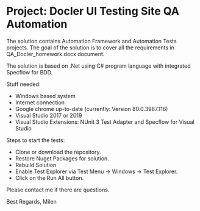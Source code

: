 # Project: Docler UI Testing Site QA Automation 


The solution contains Automation Framework and Automation Tests projects. 
The goal of the solution is to cover all the requirements in QA_Docler_homework.docx document.

The solution is based on .Net using C# program language with integrated Specflow for BDD.

Stuff needed:
- Windows based system
- Internet connection
- Google chrome up-to-date (currently: Version 80.0.3987.116)
- Visual Studio 2017 or 2019
- Visual Studio Extensions: NUnit 3 Test Adapter and Specflow for Visual Studio

Steps to start the tests:
 + Clone or download the repository.
 + Restore Nuget Packages for solution.
 + Rebuild Solution
 + Enable Test Explorer via Test Menu -> Windows -> Test Explorer.
 + Click on the Run All button.


Please contact me if there are questions.

Best Regards,
Milen

